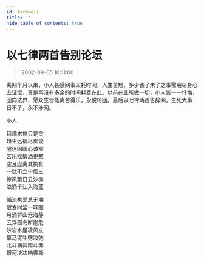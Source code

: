```yaml
---
id: farewell
title: ''
hide_table_of_contents: true
---
```


# 以七律两首告别论坛

> 2002-09-05 10:11:00

离网半月以来，小人甚感网事太耗时间，人生苦短，多少该了未了之事需用尽身心去证悟，真是再没有多余的时间耗费在此。以前在此所做一切，小人皆一一忏悔，回向法界，愿众生皆能离苦得乐，永脱轮回。最后以七律两首告辞网，生死大事一日不了，永不涉网。

<div style={{textAlign: 'right'}}>小人</div>

拜佛求禅只是贪<br/>
趋生远祸尽痴谈<br/>
醒迷困眼心诚窄<br/>
苦乐摇情酒更憨<br/>
空且应离其执有<br/>
一犹不立宁居三<br/>
惊风飘日云沙赤<br/>
浪涌千江入海蓝

循流执爱总无期<br/>
散发同尘一味痴<br/>
月涌群山沧海静<br/>
云浮孤岛断崖危<br/>
沙岩水屋凌风立<br/>
草马泥牛劈浪弛<br/>
北斗横斜南斗赤<br/>
银河决决响春凘